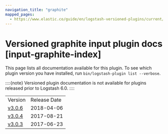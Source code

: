 ```yaml
---
navigation_title: "graphite"
mapped_pages:
  - https://www.elastic.co/guide/en/logstash-versioned-plugins/current/input-graphite-index.html
---
```


# Versioned graphite input plugin docs [input-graphite-index]


This page lists all documentation available for this plugin.  To see which plugin version you have installed, run `bin/logstash-plugin list --verbose`.

::::{note}
Versioned plugin documentation is not available for plugins released prior to Logstash 6.0.
::::


|     |     |
| --- | --- |
| Version | Release Date |
| [v3.0.6](v3-0-6-plugins-inputs-graphite.md) | 2018-04-06 |
| [v3.0.4](v3-0-4-plugins-inputs-graphite.md) | 2017-08-21 |
| [v3.0.3](v3-0-3-plugins-inputs-graphite.md) | 2017-06-23 |




